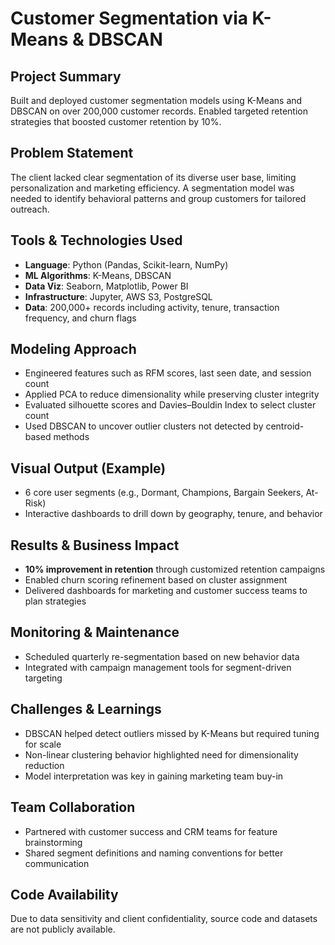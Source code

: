 
# Customer Segmentation via K-Means & DBSCAN

## Project Summary
Built and deployed customer segmentation models using K-Means and DBSCAN on over 200,000 customer records. Enabled targeted retention strategies that boosted customer retention by 10%.

## Problem Statement
The client lacked clear segmentation of its diverse user base, limiting personalization and marketing efficiency. A segmentation model was needed to identify behavioral patterns and group customers for tailored outreach.

## Tools & Technologies Used
- **Language**: Python (Pandas, Scikit-learn, NumPy)  
- **ML Algorithms**: K-Means, DBSCAN  
- **Data Viz**: Seaborn, Matplotlib, Power BI  
- **Infrastructure**: Jupyter, AWS S3, PostgreSQL  
- **Data**: 200,000+ records including activity, tenure, transaction frequency, and churn flags

## Modeling Approach
- Engineered features such as RFM scores, last seen date, and session count
- Applied PCA to reduce dimensionality while preserving cluster integrity
- Evaluated silhouette scores and Davies–Bouldin Index to select cluster count
- Used DBSCAN to uncover outlier clusters not detected by centroid-based methods

## Visual Output (Example)
- 6 core user segments (e.g., Dormant, Champions, Bargain Seekers, At-Risk)
- Interactive dashboards to drill down by geography, tenure, and behavior

## Results & Business Impact
- **10% improvement in retention** through customized retention campaigns  
- Enabled churn scoring refinement based on cluster assignment  
- Delivered dashboards for marketing and customer success teams to plan strategies

## Monitoring & Maintenance
- Scheduled quarterly re-segmentation based on new behavior data
- Integrated with campaign management tools for segment-driven targeting

## Challenges & Learnings
- DBSCAN helped detect outliers missed by K-Means but required tuning for scale
- Non-linear clustering behavior highlighted need for dimensionality reduction
- Model interpretation was key in gaining marketing team buy-in

## Team Collaboration
- Partnered with customer success and CRM teams for feature brainstorming
- Shared segment definitions and naming conventions for better communication

## Code Availability
Due to data sensitivity and client confidentiality, source code and datasets are not publicly available.
